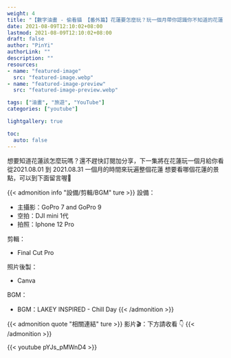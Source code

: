 ```yaml
---
weight: 4
title: "【數字油畫 - 偷看貓 【番外篇】花蓮要怎麼玩？玩一個月帶你認識你不知道的花蓮"
date: 2021-08-09T12:10:02+08:00
lastmod: 2021-08-09T12:10:02+08:00
draft: false
author: "PinYi"
authorLink: ""
description: ""
resources:
- name: "featured-image"
  src: "featured-image.webp"
- name: "featured-image-preview"
  src: "featured-image-preview.webp"

tags: ["油畫", "旅遊", "YouTube"]
categories: ["youtube"]

lightgallery: true

toc:
  auto: false
---
```


想要知道花蓮該怎麼玩嗎？還不趕快訂閱加分享，下一集將在花蓮玩一個月給你看
從2021.08.01 到 2021.08.31 一個月的時間來玩遍整個花蓮
想要看哪個花蓮的景點，可以到下面留言喔🥰

<!--more-->


{{< admonition info "設備/剪輯/BGM" ture >}}
設備：
* 主攝影：GoPro 7 and GoPro 9
* 空拍：DJI mini 1代
* 拍照：Iphone 12 Pro

剪輯：
* Final Cut Pro

照片後製：
* Canva

BGM：
* BGM：LAKEY INSPIRED - Chill Day
{{< /admonition >}}


{{< admonition quote "相關連結" ture >}}
影片🎬：下方請收看 👇
{{< /admonition >}}



{{< youtube pYJs_pMWnD4 >}}
